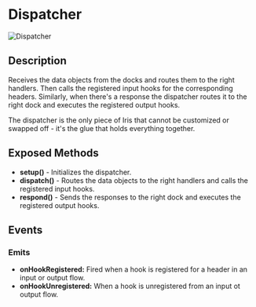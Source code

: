 # Dispatcher

![Dispatcher](http://i.imgur.com/EwlsOgr.png)

## Description

Receives the data objects from the docks and routes them to the right handlers. Then calls the registered input hooks for the corresponding headers.
Similarly, when there's a response the dispatcher routes it to the right dock and executes the registered output hooks. 

The dispatcher is the only piece of Iris that cannot be customized or swapped off - it's the glue that holds everything together.


## Exposed Methods

- **setup()** - Initializes the dispatcher.
- **dispatch()** - Routes the data objects to the right handlers and calls the registered input hooks.
- **respond()** - Sends the responses to the right dock and executes the registered output hooks.


## Events

### Emits
- **onHookRegistered:** Fired when a hook is registered for a header in an input or output flow.
- **onHookUnregistered:** When a hook is unregistered from an input ot output flow.